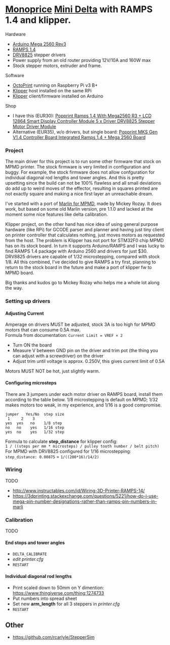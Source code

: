 # [Monoprice](https://mpminidelta.monoprice.com) [Mini Delta](https://www.mpminidelta.com) with RAMPS 1.4 and klipper.

Hardware
- [Arduino Mega 2560 Rev3](https://store.arduino.cc/usa/arduino-mega-2560-rev3)
- [RAMPS 1.4](https://reprap.org/wiki/RAMPS_1.4)
- [DRV8825](https://www.pololu.com/product/2133) stepper drivers
- Power supply from an old router providing 12V/10A and 160W max
- Stock stepper motors, extruder and frame.

Software
- [OctoPrint](https://octoprint.org) running on Raspberry Pi v3 B+
- [Klipper](https://github.com/KevinOConnor/klipper) host installed on the same RPi
- [Klipper](https://www.patreon.com/koconnor/overview) client/firmware installed on Arduino

Shop
- I have this (EUR30): [Popprint Ramps 1.4 With Mega2560 R3 + LCD 12864 Smart Display Controller Module 5 x Driver DRV8825 Stepper Motor Driver Module](https://www.amazon.de/gp/product/B0749GV6L8/)
- Alternative (EUR35), w/o drivers, but single board: [Popprint MKS Gen V1.4 Controller Board Integrated Ramps 1.4 + Mega 2560 Board](https://www.amazon.de/gp/product/B06Y671CKL/)

### Project
The main driver for this project is to run some other firmware that stock on MPMD printer. The stock firmware is very limited in configuration and buggy. For example, the stock firmware does not allow confguration for individual diagonal rod lengths and tower angles. And this is pretty upsetting since the build can not be 100% flawless and all small deviations do add up to weird moves of the effector, resulting in squares printed are not exactly square and making a nice first layer an unreachable dream.

I've started with a port of [Marlin for MPMD](https://github.com/mcheah/Marlin4MPMD), made by Mickey Rozay. It does work, but based on some old Marlin version, pre 1.1.0 and lacked at the moment some nice features like delta calibration.

Klipper project, on the other hand has nice idea of using general purpose hardware (like RPi) for GCODE parser and planner and having just tiny client on printer controller that calculates nothing, just moves motors as requested from the host.
The problem is Klipper has not port for STM32F0 chip MPMD has on its stock board. In turn it supports Arduino/RAMPS and I was lucky to find RAMPS 1.4 package with Arduino 2560 and drivers for just $30. DRV8825 drivers are capable of 1/32 microstepping, compared with stock 1/8.
All this combined, I've decided to give RAMPS a try first, planning to return to the stock board in the future and make a port of klipper fw to MPMD board. 

Big thanks and kudos go to Mickey Rozay who helps me a whole lot along the way.

### Setting up drivers
#### Adjusting Current
Amperage on drivers MUST be adjusted, stock 3A is too high for MPMD motors that can consume 0.5A max.  
Formula from documentation: `Current Limit = VREF × 2`

- Turn ON the board
- Measure V between GND pin on the driver and trim pot (the thing you can adjust with a screwdriver) on the driver
- Adjust trim until voltage is approx. 0.250V, this gives current limit of 0.5A

Motors MUST NOT be hot, just slightly warm.

#### Configuring microsteps
There are 3 jumpers under each motor driver on RAMPS board, install them according to the table below.
1/8 microstepping is default on MPMD; 1/32 makes motors too weak, in my experience, and 1/16 is a good compromise.
```
jumper   Yes/No  step size
 1     2    3
yes  yes   no    1/8 step
no   no    yes   1/16 step
yes  no    yes   1/32 step
```
Formula to calculate **step_distance** for klipper config:  
`1 / ((steps per mm * microsteps) / pulley tooth number / belt pitch)`  
For MPMD with DRV8825 configured for 1/16 microstepping:  
`step_distance: 0.00875` = `1/((200*16)/14/2)`

### Wiring
TODO
- http://www.instructables.com/id/Wiring-3D-Printer-RAMPS-14/
- https://3dprinting.stackexchange.com/questions/5221/how-do-i-use-mega-pin-number-designations-rather-than-ramps-pin-numbers-in-marli

### Calibration
TODO
#### End stops and tower angles
 - `DELTA_CALIBRATE`
 - *edit printer.cfg*
 - `RESTART`
#### Individual diagonal rod lengths
- Print scaled down to 50mm on Y dimention: https://www.thingiverse.com/thing:1274733
- Put numbers into spread sheet
- Set new **arm_length** for all 3 steppers in *printer.cfg*
- `RESTART`

## Other

- https://github.com/rcarlyle/StepperSim
